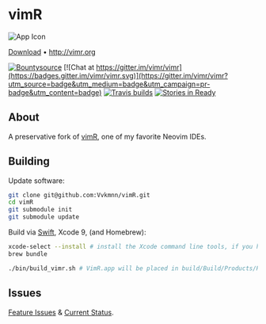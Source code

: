 # vimR

![App Icon](https://raw.github.com/qvacua/vimr/master/resources/vimr-app-icon.png)

[Download](https://github.com/qvacua/vimr/releases) • <http://vimr.org>

[![Bountysource](https://www.bountysource.com/badge/team?team_id=933&style=raised)](https://www.bountysource.com/teams/vimr?utm_source=VimR%20%E2%80%94%20Vim%20Refined&utm_medium=shield&utm_campaign=raised) [![Chat at https://gitter.im/vimr/vimr](https://badges.gitter.im/vimr/vimr.svg)](https://gitter.im/vimr/vimr?utm_source=badge&utm_medium=badge&utm_campaign=pr-badge&utm_content=badge) [![Travis builds](https://travis-ci.org/qvacua/vimr.svg?branch=develop)](https://travis-ci.org/qvacua/vimr) [![Stories in Ready](https://badge.waffle.io/qvacua/vimr.svg?label=ready&title=Ready)](http://waffle.io/qvacua/vimr)

## About
A preservative fork of [vimR](https://github.com/qvacua/vimr), one of my
favorite Neovim IDEs.


## Building

Update software:

```bash
git clone git@github.com:Vvkmnn/vimR.git
cd vimR
git submodule init
git submodule update
```

Build via [Swift](https://github.com/qvacua/vimr#swiftneovim), Xcode 9, (and
Homebrew):

```bash
xcode-select --install # install the Xcode command line tools, if you haven't already
brew bundle

./bin/build_vimr.sh # VimR.app will be placed in build/Build/Products/Release/
```

## Issues

[Feature Issues](https://github.com/qvacua/vimr/issues) & [Current Status](https://waffle.io/qvacua/vimr).


